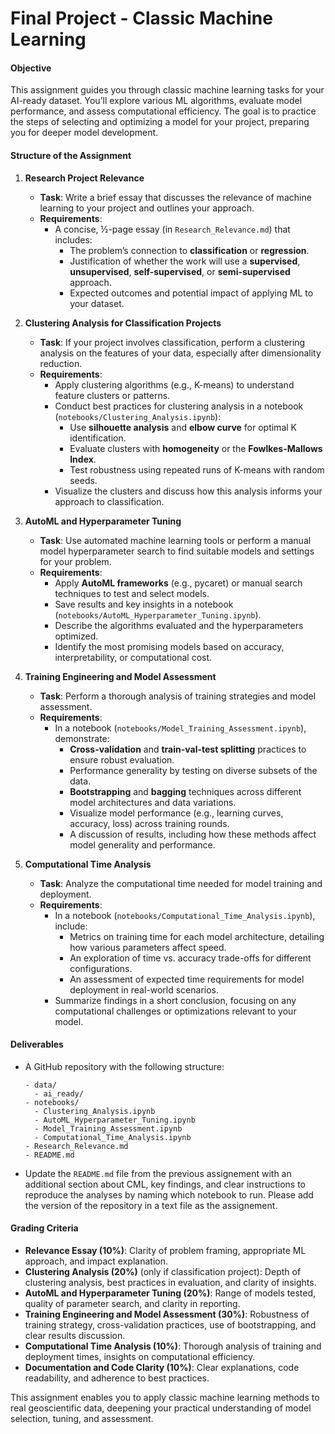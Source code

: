 # **Final Project - Classic Machine Learning**

#### **Objective**
This assignment guides you through classic machine learning tasks for your AI-ready dataset. You’ll explore various ML algorithms, evaluate model performance, and assess computational efficiency. The goal is to practice the steps of selecting and optimizing a model for your project, preparing you for deeper model development.

#### **Structure of the Assignment**

1. **Research Project Relevance**
   - **Task**: Write a brief essay that discusses the relevance of machine learning to your project and outlines your approach.
   - **Requirements**:
     - A concise, ½-page essay (in `Research_Relevance.md`) that includes:
       - The problem’s connection to **classification** or **regression**.
       - Justification of whether the work will use a **supervised**, **unsupervised**, **self-supervised**, or **semi-supervised** approach.
       - Expected outcomes and potential impact of applying ML to your dataset.

2. **Clustering Analysis for Classification Projects**
   - **Task**: If your project involves classification, perform a clustering analysis on the features of your data, especially after dimensionality reduction.
   - **Requirements**:
     - Apply clustering algorithms (e.g., K-means) to understand feature clusters or patterns.
     - Conduct best practices for clustering analysis in a notebook (`notebooks/Clustering_Analysis.ipynb`):
       - Use **silhouette analysis** and **elbow curve** for optimal K identification.
       - Evaluate clusters with **homogeneity** or the **Fowlkes-Mallows Index**.
       - Test robustness using repeated runs of K-means with random seeds.
     - Visualize the clusters and discuss how this analysis informs your approach to classification.

3. **AutoML and Hyperparameter Tuning**
   - **Task**: Use automated machine learning tools or perform a manual model hyperparameter search to find suitable models and settings for your problem.
   - **Requirements**:
     - Apply **AutoML frameworks** (e.g., pycaret) or manual search techniques to test and select models.
     - Save results and key insights in a notebook (`notebooks/AutoML_Hyperparameter_Tuning.ipynb`).
     - Describe the algorithms evaluated and the hyperparameters optimized.
     - Identify the most promising models based on accuracy, interpretability, or computational cost.

4. **Training Engineering and Model Assessment**
   - **Task**: Perform a thorough analysis of training strategies and model assessment.
   - **Requirements**:
     - In a notebook (`notebooks/Model_Training_Assessment.ipynb`), demonstrate:
       - **Cross-validation** and **train-val-test splitting** practices to ensure robust evaluation.
       - Performance generality by testing on diverse subsets of the data.
       - **Bootstrapping** and **bagging** techniques across different model architectures and data variations.
       - Visualize model performance (e.g., learning curves, accuracy, loss) across training rounds.
       - A discussion of results, including how these methods affect model generality and performance.

5. **Computational Time Analysis**
   - **Task**: Analyze the computational time needed for model training and deployment.
   - **Requirements**:
     - In a notebook (`notebooks/Computational_Time_Analysis.ipynb`), include:
       - Metrics on training time for each model architecture, detailing how various parameters affect speed.
       - An exploration of time vs. accuracy trade-offs for different configurations.
       - An assessment of expected time requirements for model deployment in real-world scenarios.
     - Summarize findings in a short conclusion, focusing on any computational challenges or optimizations relevant to your model.

#### **Deliverables**
- A GitHub repository with the following structure:
  ```
  - data/
    - ai_ready/
  - notebooks/
    - Clustering_Analysis.ipynb
    - AutoML_Hyperparameter_Tuning.ipynb
    - Model_Training_Assessment.ipynb
    - Computational_Time_Analysis.ipynb
  - Research_Relevance.md
  - README.md
  ```
- Update the `README.md` file from the previous assignement with an additional section about CML, key findings, and clear instructions to reproduce the analyses by naming which notebook to run. Please add the version of the repository in a text file as the assignement.

#### **Grading Criteria**
- **Relevance Essay (10%)**: Clarity of problem framing, appropriate ML approach, and impact explanation.
- **Clustering Analysis (20%)** (only if classification project): Depth of clustering analysis, best practices in evaluation, and clarity of insights.
- **AutoML and Hyperparameter Tuning (20%)**: Range of models tested, quality of parameter search, and clarity in reporting.
- **Training Engineering and Model Assessment (30%)**: Robustness of training strategy, cross-validation practices, use of bootstrapping, and clear results discussion.
- **Computational Time Analysis (10%)**: Thorough analysis of training and deployment times, insights on computational efficiency.
- **Documentation and Code Clarity (10%)**: Clear explanations, code readability, and adherence to best practices.

This assignment enables you to apply classic machine learning methods to real geoscientific data, deepening your practical understanding of model selection, tuning, and assessment.